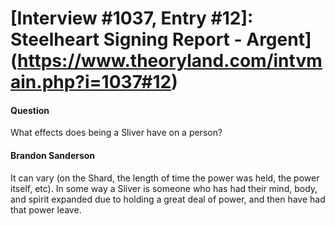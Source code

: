 # [Interview #1037, Entry #12]: Steelheart Signing Report - Argent](https://www.theoryland.com/intvmain.php?i=1037#12)

#### Question

What effects does being a Sliver have on a person?

#### Brandon Sanderson

It can vary (on the Shard, the length of time the power was held, the power itself, etc). In some way a Sliver is someone who has had their mind, body, and spirit expanded due to holding a great deal of power, and then have had that power leave.

